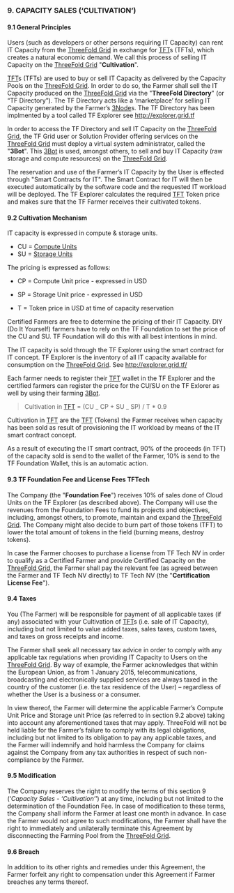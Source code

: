 ### 9. CAPACITY SALES (‘CULTIVATION’)

#### 9.1 General Principles

Users (such as developers or other persons requiring IT Capacity) can rent IT Capacity from the [ThreeFold Grid](threefold__threefold_grid) in exchange for [TFT](threefold__threefold_token)s (TFTs), which creates a natural economic demand. We call this process of selling IT Capacity on the [ThreeFold Grid](threefold__threefold_grid) "**Cultivation**".

[TFT](threefold__threefold_token)s (TFTs) are used to buy or sell IT Capacity as delivered by the Capacity Pools on the [ThreeFold Grid](threefold__threefold_grid). In order to do so, the Farmer shall sell the IT Capacity produced on the [ThreeFold Grid](threefold__threefold_grid) via the "**ThreeFold Directory**" (or “TF Directory”). The TF Directory acts like a ‘marketplace’ for selling IT Capacity generated by the Farmer’s [3Node](threefold__3node)s. The TF Directory has been implmented by a tool called TF Explorer see http://explorer.grid.tf

In order to access the TF Directory and sell IT Capacity on the [ThreeFold Grid](threefold__threefold_grid), the TF Grid user or Solution Provider offering services on the [ThreeFold Grid](threefold__threefold_grid) must deploy a virtual system administrator, called the "**3Bot**". This [3Bot](threefold__3bot_def) is used, amongst others, to sell and buy IT Capacity (raw storage and compute resources) on the [ThreeFold Grid](threefold__threefold_grid).

The reservation and use of the Farmer’s IT Capacity by the User is effected through "Smart Contracts for IT". The Smart Contract for IT will then be executed automatically by the software code and the requested IT workload will be deployed. The TF Explorer calculates the required [TFT](threefold__threefold_token) Token price and makes sure that the TF Farmer receives their cultivated tokens.

#### 9.2 Cultivation Mechanism

IT capacity is expressed in compute & storage units.

- CU = [Compute Units](threefold__cloud_units.md)
- SU = [Storage Units](threefold__cloud_units.md)

The pricing is expressed as follows:

- CP = Compute Unit price - expressed in USD
- SP = Storage Unit price - expressed in USD

- T = Token price in USD at time of capacity reservation

Certified Farmers are free to determine the pricing of their IT Capacity. DIY (Do It Yourself) farmers have to rely on the TF Foundation to set the price of the CU and SU.
TF Foundation will do this with all best intentions in mind.

The IT capacity is sold through the TF Explorer using the smart contract for IT concept. TF Explorer is the inventory of all IT capacity available for consumption on the [ThreeFold Grid](threefold__threefold_grid). See http://explorer.grid.tf/

Each farmer needs to register their [TFT](threefold__threefold_token) wallet in the TF Explorer and the certified farmers can register the price for the CU/SU on the TF Exlorer as well by using their farming [3Bot](threefold__3bot_def).

> Cultivation in [TFT](threefold__threefold_token) = (CU _ CP + SU _ SP) / T \* 0.9

Cultivation in [TFT](threefold__threefold_token) are the [TFT](threefold__threefold_token) (Tokens) the Farmer receives when capacity has been sold as result of provisioning the IT workload by means of the IT smart contract concept.

As a result of executing the IT smart contract, 90% of the proceeds (in TFT) of the capacity sold is send to the wallet of the Farmer, 10% is send to the TF Foundation Wallet, this is an automatic action.

#### 9.3 TF Foundation Fee and License Fees TFTech

The Company (the "**Foundation Fee**") receives 10% of sales done of Cloud Units on the TF Explorer (as described above). The Company will use the revenues from the Foundation Fees to fund its projects and objectives, including, amongst others, to promote, maintain and expand the [ThreeFold Grid](threefold__threefold_grid). The Company might also decide to burn part of those tokens (TFT) to lower the total amount of tokens in the field (burning means, destroy tokens).

In case the Farmer chooses to purchase a license from TF Tech NV in order to qualify as a Certified Farmer and provide Certified Capacity on the [ThreeFold Grid](threefold__threefold_grid), the Farmer shall pay the relevant fee (as agreed between the Farmer and TF Tech NV directly) to TF Tech NV (the "**Certification License Fee**").

#### 9.4 Taxes

You (The Farmer) will be responsible for payment of all applicable taxes (if any) associated with your Cultivation of [TFT](threefold__threefold_token)s (i.e. sale of IT Capacity), including but not limited to value added taxes, sales taxes, custom taxes, and taxes on gross receipts and income.

The Farmer shall seek all necessary tax advice in order to comply with any applicable tax regulations when providing IT Capacity to Users on the [ThreeFold Grid](threefold__threefold_grid). By way of example, the Farmer acknowledges that within the European Union, as from 1 January 2015, telecommunications, broadcasting and electronically supplied services are always taxed in the country of the customer (i.e. the tax residence of the User) – regardless of whether the User is a business or a consumer.

In view thereof, the Farmer will determine the applicable Farmer’s Compute Unit Price and Storage unit Price (as referred to in section 9.2 above) taking into account any aforementioned taxes that may apply. ThreeFold will not be held liable for the Farmer’s failure to comply with its legal obligations, including but not limited to its obligation to pay any applicable taxes, and the Farmer will indemnify and hold harmless the Company for claims against the Company from any tax authorities in respect of such non-compliance by the Farmer.

#### 9.5 Modification

The Company reserves the right to modify the terms of this section 9 (‘_Capacity Sales - ‘Cultivation’_’) at any time, including but not limited to the determination of the Foundation Fee. In case of modification to these terms, the Company shall inform the Farmer at least one month in advance. In case the Farmer would not agree to such modifications, the Farmer shall have the right to immediately and unilaterally terminate this Agreement by disconnecting the Farming Pool from the [ThreeFold Grid](threefold__threefold_grid).

#### 9.6 Breach

In addition to its other rights and remedies under this Agreement, the Farmer forfeit any right to compensation under this Agreement if Farmer breaches any terms thereof.